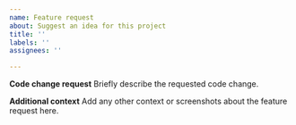 ```yaml
---
name: Feature request
about: Suggest an idea for this project
title: ''
labels: ''
assignees: ''

---
```


**Code change request**
Briefly describe the requested code change.

**Additional context**
Add any other context or screenshots about the feature request here.
